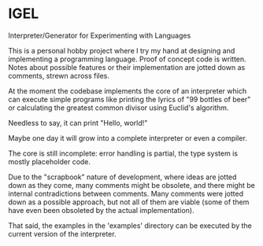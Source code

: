 # IGEL
Interpreter/Generator for Experimenting with Languages

This is a personal hobby project where I try my hand at designing and implementing a programming language.
Proof of concept code is written. Notes about possible features or their implementation are jotted down as comments, strewn across files.

At the moment the codebase implements the core of an interpreter which can execute simple programs like printing the lyrics of "99 bottles of beer" or calculating the greatest common divisor using Euclid's algorithm.

Needless to say, it can print "Hello, world!"

Maybe one day it will grow into a complete interpreter or even a compiler.

The core is still incomplete: error handling is partial, the type system is mostly placeholder code.

Due to the "scrapbook" nature of development, where ideas are jotted down as they come, many comments might be obsolete, and there might be internal contradictions between comments. Many comments were jotted down as a possible approach, but not all of them are viable (some of them have even been obsoleted by the actual implementation).

That said, the examples in the 'examples' directory can be executed by the current version of the interpreter.
